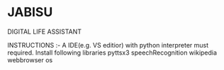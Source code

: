 # JABISU
DIGITAL LIFE ASSISTANT

INSTRUCTIONS :-
	A IDE(e.g. VS editior) with python interpreter must required.
	Install following libraries
	   pyttsx3
	   speechRecognition
	   wikipedia
	   webbrowser
	   os
